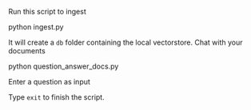 Run this script to ingest

python ingest.py

It will create a `db` folder containing the local vectorstore.
Chat with your documents

python question_answer_docs.py

Enter a question as input

Type `exit` to finish the script.
